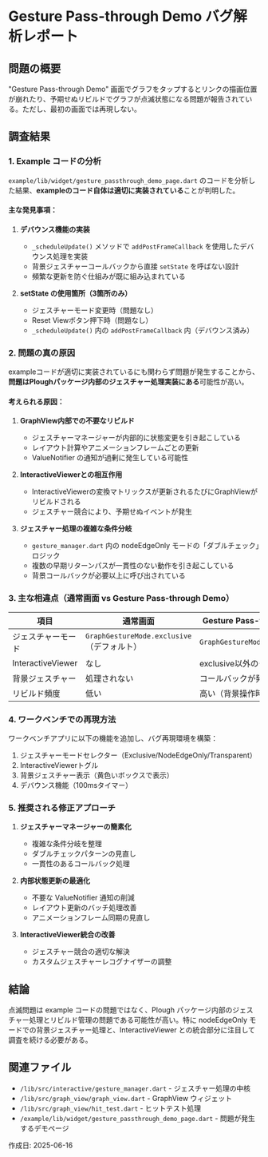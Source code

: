 # Gesture Pass-through Demo バグ解析レポート

## 問題の概要

"Gesture Pass-through Demo" 画面でグラフをタップするとリンクの描画位置が崩れたり、予期せぬリビルドでグラフが点滅状態になる問題が報告されている。ただし、最初の画面では再現しない。

## 調査結果

### 1. Example コードの分析

`example/lib/widget/gesture_passthrough_demo_page.dart` のコードを分析した結果、**exampleのコード自体は適切に実装されている**ことが判明した。

#### 主な発見事項：

1. **デバウンス機能の実装**
   - `_scheduleUpdate()` メソッドで `addPostFrameCallback` を使用したデバウンス処理を実装
   - 背景ジェスチャーコールバックから直接 `setState` を呼ばない設計
   - 頻繁な更新を防ぐ仕組みが既に組み込まれている

2. **setState の使用箇所（3箇所のみ）**
   - ジェスチャーモード変更時（問題なし）
   - Reset Viewボタン押下時（問題なし）
   - `_scheduleUpdate()` 内の `addPostFrameCallback` 内（デバウンス済み）

### 2. 問題の真の原因

exampleコードが適切に実装されているにも関わらず問題が発生することから、**問題はPloughパッケージ内部のジェスチャー処理実装にある**可能性が高い。

#### 考えられる原因：

1. **GraphView内部での不要なリビルド**
   - ジェスチャーマネージャーが内部的に状態変更を引き起こしている
   - レイアウト計算やアニメーションフレームごとの更新
   - ValueNotifier の通知が過剰に発生している可能性

2. **InteractiveViewerとの相互作用**
   - InteractiveViewerの変換マトリックスが更新されるたびにGraphViewがリビルドされる
   - ジェスチャー競合により、予期せぬイベントが発生

3. **ジェスチャー処理の複雑な条件分岐**
   - `gesture_manager.dart` 内の nodeEdgeOnly モードの「ダブルチェック」ロジック
   - 複数の早期リターンパスが一貫性のない動作を引き起こしている
   - 背景コールバックが必要以上に呼び出されている

### 3. 主な相違点（通常画面 vs Gesture Pass-through Demo）

| 項目 | 通常画面 | Gesture Pass-through Demo |
|------|----------|---------------------------|
| ジェスチャーモード | `GraphGestureMode.exclusive`（デフォルト） | `GraphGestureMode.nodeEdgeOnly` |
| InteractiveViewer | なし | exclusive以外のモードで使用 |
| 背景ジェスチャー | 処理されない | コールバックが発火 |
| リビルド頻度 | 低い | 高い（背景操作時） |

### 4. ワークベンチでの再現方法

ワークベンチアプリに以下の機能を追加し、バグ再現環境を構築：

1. ジェスチャーモードセレクター（Exclusive/NodeEdgeOnly/Transparent）
2. InteractiveViewerトグル
3. 背景ジェスチャー表示（黄色いボックスで表示）
4. デバウンス機能（100msタイマー）

### 5. 推奨される修正アプローチ

1. **ジェスチャーマネージャーの簡素化**
   - 複雑な条件分岐を整理
   - ダブルチェックパターンの見直し
   - 一貫性のあるコールバック処理

2. **内部状態更新の最適化**
   - 不要な ValueNotifier 通知の削減
   - レイアウト更新のバッチ処理改善
   - アニメーションフレーム同期の見直し

3. **InteractiveViewer統合の改善**
   - ジェスチャー競合の適切な解決
   - カスタムジェスチャーレコグナイザーの調整

## 結論

点滅問題は example コードの問題ではなく、Plough パッケージ内部のジェスチャー処理とリビルド管理の問題である可能性が高い。特に nodeEdgeOnly モードでの背景ジェスチャー処理と、InteractiveViewer との統合部分に注目して調査を続ける必要がある。

## 関連ファイル

- `/lib/src/interactive/gesture_manager.dart` - ジェスチャー処理の中核
- `/lib/src/graph_view/graph_view.dart` - GraphView ウィジェット
- `/lib/src/graph_view/hit_test.dart` - ヒットテスト処理
- `/example/lib/widget/gesture_passthrough_demo_page.dart` - 問題が発生するデモページ

作成日: 2025-06-16